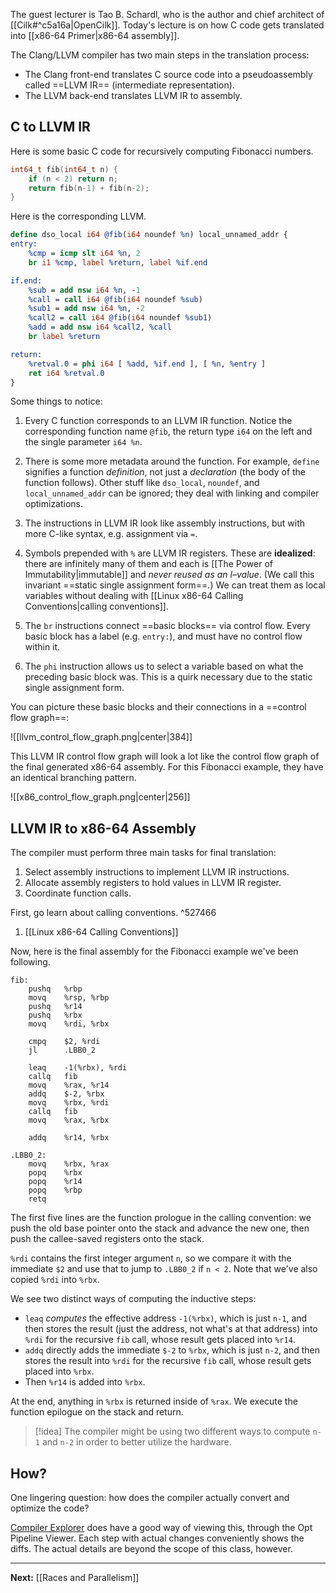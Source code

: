 The guest lecturer is Tao B. Schardl, who is the author and chief architect of [[Cilk#^c5a16a|OpenCilk]]. Today's lecture is on how C code gets translated into [[x86-64 Primer|x86-64 assembly]].

The Clang/LLVM compiler has two main steps in the translation process:

* The Clang front-end translates C source code into a pseudoassembly called ==LLVM IR== (intermediate representation).
* The LLVM back-end translates LLVM IR to assembly.

## C to LLVM IR

Here is some basic C code for recursively computing Fibonacci numbers.

```c
int64_t fib(int64_t n) {
	if (n < 2) return n;
	return fib(n-1) + fib(n-2);
}
```

Here is the corresponding LLVM.

```llvm
define dso_local i64 @fib(i64 noundef %n) local_unnamed_addr {
entry:
	%cmp = icmp slt i64 %n, 2
	br i1 %cmp, label %return, label %if.end

if.end:
	%sub = add nsw i64 %n, -1
	%call = call i64 @fib(i64 noundef %sub)
	%sub1 = add nsw i64 %n, -2
	%call2 = call i64 @fib(i64 noundef %sub1)
	%add = add nsw i64 %call2, %call
	br label %return

return:
	%retval.0 = phi i64 [ %add, %if.end ], [ %n, %entry ]
	ret i64 %retval.0
}
```

Some things to notice:

1. Every C function corresponds to an LLVM IR function. Notice the corresponding function name `@fib`, the return type `i64` on the left and the single parameter `i64 %n`.
2. There is some more metadata around the function. For example, `define` signifies a function *definition*, not just a *declaration* (the body of the function follows). Other stuff like `dso_local`, `noundef`, and `local_unnamed_addr` can be ignored; they deal with linking and compiler optimizations.

3. The instructions in LLVM IR look like assembly instructions, but with more C-like syntax, e.g. assignment via `=`.
4. Symbols prepended with `%` are LLVM IR registers. These are **idealized**: there are infinitely many of them and each is [[The Power of Immutability|immutable]] and *never reused as an l–value*. (We call this invariant ==static single assignment form==.) We can treat them as local variables without dealing with [[Linux x86-64 Calling Conventions|calling conventions]].

5. The `br` instructions connect ==basic blocks== via control flow. Every basic block has a label (e.g. `entry:`), and must have no control flow within it.
6. The `phi` instruction allows us to select a variable based on what the preceding basic block was. This is a quirk necessary due to the static single assignment form.

You can picture these basic blocks and their connections in a ==control flow graph==:

![[llvm_control_flow_graph.png|center|384]]

This LLVM IR control flow graph will look a lot like the control flow graph of the final generated x86-64 assembly. For this Fibonacci example, they have an identical branching pattern.

![[x86_control_flow_graph.png|center|256]]

## LLVM IR to x86-64 Assembly

The compiler must perform three main tasks for final translation:

1. Select assembly instructions to implement LLVM IR instructions.
2. Allocate assembly registers to hold values in LLVM IR register.
3. Coordinate function calls.

First, go learn about calling conventions. ^527466

1. [[Linux x86-64 Calling Conventions]]

Now, here is the final assembly for the Fibonacci example we've been following.

```x86-64
fib:
	pushq   %rbp
	movq    %rsp, %rbp
	pushq   %r14
	pushq   %rbx
	movq    %rdi, %rbx
	
	cmpq    $2, %rdi
	jl      .LBB0_2
	
	leaq    -1(%rbx), %rdi
	callq   fib
	movq    %rax, %r14
	addq    $-2, %rbx
	movq    %rbx, %rdi
	callq   fib
	movq    %rax, %rbx
	
	addq    %r14, %rbx

.LBB0_2:
	movq    %rbx, %rax
	popq    %rbx
	popq    %r14
	popq    %rbp
	retq
```

The first five lines are the function prologue in the calling convention: we push the old base pointer onto the stack and advance the new one, then push the callee-saved registers onto the stack.

`%rdi` contains the first integer argument `n`, so we compare it with the immediate `$2` and use that to jump to `.LBB0_2` if `n < 2`. Note that we've also copied `%rdi` into `%rbx`.

We see two distinct ways of computing the inductive steps:

* `leaq` *computes* the effective address `-1(%rbx)`, which is just `n-1`, and then stores the result (just the address, not what's at that address) into `%rdi` for the recursive `fib` call, whose result gets placed into `%r14`.
* `addq` directly adds the immediate `$-2` to `%rbx`, which is just `n-2`, and then stores the result into `%rdi` for the recursive `fib` call, whose result gets placed into `%rbx`.
* Then `%r14` is added into `%rbx`.

At the end, anything in `%rbx` is returned inside of `%rax`. We execute the function epilogue on the stack and return.

> [!idea]
> The compiler might be using two different ways to compute `n-1` and `n-2` in order to better utilize the hardware.

## How?

One lingering question: how does the compiler actually convert and optimize the code?

[Compiler Explorer](https://godbolt.org/) does have a good way of viewing this, through the Opt Pipeline Viewer. Each step with actual changes conveniently shows the diffs. The actual details are beyond the scope of this class, however. 

---

**Next:** [[Races and Parallelism]]